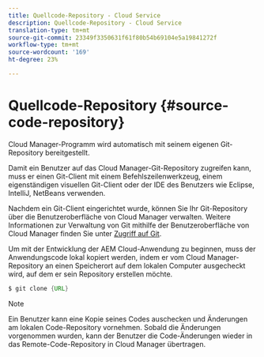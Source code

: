 ```yaml
---
title: Quellcode-Repository - Cloud Service
description: Quellcode-Repository - Cloud Service
translation-type: tm+mt
source-git-commit: 23349f3350631f61f80b54b69104e5a19841272f
workflow-type: tm+mt
source-wordcount: '169'
ht-degree: 23%

---
```



# Quellcode-Repository {#source-code-repository}

Cloud Manager-Programm wird automatisch mit seinem eigenen Git-Repository bereitgestellt.

Damit ein Benutzer auf das Cloud Manager-Git-Repository zugreifen kann, muss er einen Git-Client mit einem Befehlszeilenwerkzeug, einem eigenständigen visuellen Git-Client oder der IDE des Benutzers wie Eclipse, IntelliJ, NetBeans verwenden.

Nachdem ein Git-Client eingerichtet wurde, können Sie Ihr Git-Repository über die Benutzeroberfläche von Cloud Manager verwalten. Weitere Informationen zur Verwaltung von Git mithilfe der Benutzeroberfläche von Cloud Manager finden Sie unter [Zugriff auf Git](/help/implementing/cloud-manager/accessing-git.md).

Um mit der Entwicklung der AEM Cloud-Anwendung zu beginnen, muss der Anwendungscode lokal kopiert werden, indem er vom Cloud Manager-Repository an einen Speicherort auf dem lokalen Computer ausgecheckt wird, auf dem er sein Repository erstellen möchte.

```java
$ git clone {URL}
```

>[!NOTE]
>
>Ein Benutzer kann eine Kopie seines Codes auschecken und Änderungen am lokalen Code-Repository vornehmen. Sobald die Änderungen vorgenommen wurden, kann der Benutzer die Code-Änderungen wieder in das Remote-Code-Repository in Cloud Manager übertragen.

